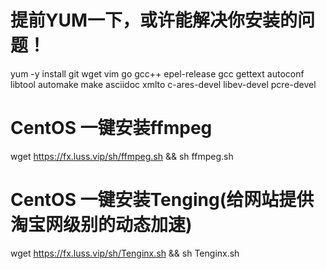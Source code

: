   # 提前YUM一下，或许能解决你安装的问题！
yum -y install git wget vim go gcc++ epel-release gcc gettext autoconf libtool automake make asciidoc xmlto c-ares-devel libev-devel pcre-devel
  # CentOS 一键安装ffmpeg
wget https://fx.luss.vip/sh/ffmpeg.sh && sh ffmpeg.sh
  # CentOS 一键安装Tenging(给网站提供淘宝网级别的动态加速)
wget https://fx.luss.vip/sh/Tenginx.sh && sh Tenginx.sh
